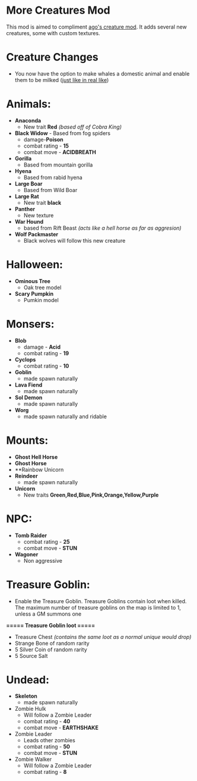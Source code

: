 # More Creatures Mod
This mod is aimed to compliment [ago's creature mod](https://github.com/ago1024/CreatureMod). It adds several new creatures, some with custom textures.

# Creature Changes
* You now have the option to make whales a domestic animal and enable them to be milked ([just like in real like](http://www.whalefacts.org/whale-milk/))
# Animals:
* **Anaconda**
  * New trait **Red** *(based off of Cobra King)*
* **Black Widow** - Based from fog spiders
  * damage-**Poison**
  * combat rating - **15**
  * combat move - **ACIDBREATH**
* **Gorilla**
  * Based from mountain gorilla
* **Hyena**
  * Based from rabid hyena
* **Large Boar**
  * Based from Wild Boar
* **Large Rat**
  * New trait **black**
* **Panther**
  * New texture
* **War Hound**
  * based from Rift Beast *(acts like a hell horse as far as aggresion)*
* **Wolf Packmaster**
  * Black wolves will follow this new creature

# Halloween:
* **Ominous Tree**
  * Oak tree model
* **Scary Pumpkin**
  * Pumkin model

# Monsers:
* **Blob**
  * damage - **Acid**
  * combat rating - **19**
* **Cyclops**
  * combat rating - **10**
* **Goblin**
  * made spawn naturally
* **Lava Fiend**
  * made spawn naturally
* **Sol Demon**
  * made spawn naturally
* **Worg**
  * made spawn naturally and ridable

# Mounts:
* **Ghost Hell Horse**
* **Ghost Horse**
* **Rainbow Unicorn
* **Reindeer**
  * made spawn naturally
* **Unicorn**
  * New traits **Green,Red,Blue,Pink,Orange,Yellow,Purple**
# NPC:
* **Tomb Raider**
  * combat rating - **25**
  * combat move - **STUN**
* **Wagoner** 
  * Non aggressive

# Treasure Goblin:
* Enable the Treasure Goblin. Treasure Goblins contain loot when killed. The maximum number of treasure goblins on the map is limited to 1, unless a GM summons one

**===== Treasure Goblin loot =====**
  * Treasure Chest *(contains the same loot as a normal unique would drop)*
  * Strange Bone of random rarity
  * 5 Silver Coin of random rarity
  * 5 Source Salt

# Undead:
* **Skeleton**
  * made spawn naturally
* Zombie Hulk
  * Will follow a Zombie Leader
  * combat rating - **40**
  * combat move - **EARTHSHAKE**
* Zombie Leader
  * Leads other zombies
  * combat rating - **50**
  * combat move - **STUN**
* Zombie Walker
  * Will follow a Zombie Leader
  * combat rating - **8**
